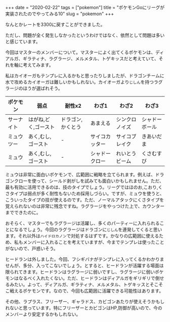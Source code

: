 +++
date = "2020-02-22"
tags = ["pokemon"]
title = "ポケモンGoにリーグが実装されたのでやってみる10"
slug = "pokemon"
+++

なんとかレートを3300に戻すことができました。

ただし、問題が全く発生しなかったというわけではなく、依然として問題は多いと感じています。

今回はマスターのメンバーについて。マスターによく出てくるポケモンは、ディアルガ、ギラティナ、ラグラージ、メルメタル、トゲキッスだと考えていて、それを軸に考えてみます。

私はカイオーガもテンプレに入るかもと思ったりしましたが、ドラゴンチームに水で攻めるカイオーガは難しいかもしれない。カイオーガより`じしん`を持つラグラージのほうが選ばれそう。

|ポケモン|弱点|耐性x2|わざ1|わざ2|わざ3|
|---|---|---|---|---|---|
|サーナイト|はがね,どく,ゴースト|ドラゴン,かくとう|あまえる|シンクロノイズ|シャドーボール|
|ミュウツー|あく,むし,ゴースト|-|サイコカッター|サイコブレイク|きあいだま|
|ミュウ|あく,むし,ゴースト|-|シャドークロー|れいとうビーム|くさむすび|

ミュウは非常に面白いポケモンで、広範囲に戦略を立てられます。例えば、ドラゴンクローを使って、シールド剥がしを試みても面白いかもしれません。ただ、最も有効に活用できるのは、技のタイプでしょう。リーグではほのお,こおり,くさタイプは弱点が多く耐性もないため採用しづらい。ですが、ミュウを使うと、こういったタイプの技が使えるのです。ただ、ノーマルアタックにくさタイプを覚えられないのは非常に残念ですね。ラグラージをやっつけた上で、カウンターまでできたのに。

おそらく、マスターでもラグラージは活躍し、多くのパーティーに入れられることになるでしょう。今回のラグラージはドラゴンに`じしん`を連発してくると思います。それ以外は`ハイドロカノン`で対処するはずです。かなりの広範囲に使えるため、私もメンバーに入れることを考えていますが、今までテンプレは使ったことがないので、戸惑いそう。

ヒードランは外しました。今回、フシギバナがテンプレに入ってくるかわかりませんが、多分、入ってこないでしょう。とすると、ヒードランが活躍する場面は限られてきます。ヒードランはラグラージに弱いですし、ラグラージに弱いポケモンはなるべく入れたくない。ただ、ヒードランはディアルガをギリギリで倒せるみたい。よって、ディアルガ、ギラティナ、メルメタル、トゲキッスとそこそこ戦えるポケモンです。なので、今回も広範囲に活躍できる可能性はあります。

その他、ラプラス、フリーザー、ギャラドス、カビゴンあたりが使えそうかもしれないと思っています。特にフリーザーとカビゴンはHP,防御が高いので、今のメンバーより安定するかもしれない。

